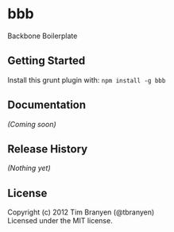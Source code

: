 # bbb

Backbone Boilerplate

## Getting Started
Install this grunt plugin with: `npm install -g bbb`

## Documentation
_(Coming soon)_

## Release History
_(Nothing yet)_

## License
Copyright (c) 2012 Tim Branyen (@tbranyen)  
Licensed under the MIT license.
